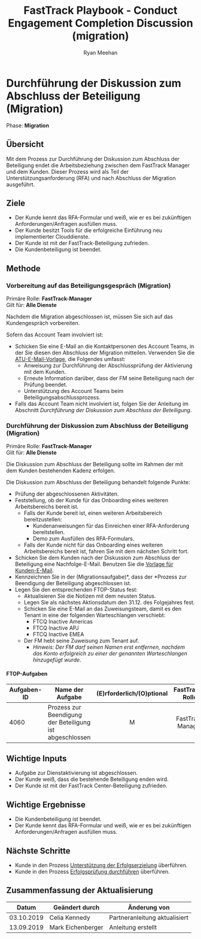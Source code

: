 ﻿---  
# required metadata  
title: FastTrack Playbook - Conduct Engagement Completion Discussion (migration)  
description: FastTrack Playbook - Conduct Engagement Completion Discussion (migration)  
author: Ryan Meehan
ms.author: v-cekenn
manager: pagrim
ms.date: 10/03/2019  
ms.topic: partner-playbook  
ms.prod: non-product-specific  
ms.custom: partner-playbook  
ft.audience: partner
ft.owner: pagrim
---  

# Durchführung der Diskussion zum Abschluss der Beteiligung (Migration)

Phase: **Migration**  

## Übersicht

Mit dem Prozess zur Durchführung der Diskussion zum Abschluss der Beteiligung endet die Arbeitsbeziehung zwischen dem FastTrack Manager und dem Kunden. Dieser Prozess wird als Teil der Unterstützungsanforderung (RFA) und nach Abschluss der Migration ausgeführt.​  

## Ziele

  - Der Kunde kennt das RFA-Formular und weiß, wie er es bei zukünftigen Anforderungen/Anfragen ausfüllen muss.  
  - Der Kunde besitzt Tools für die erfolgreiche Einführung neu implementierter Clouddienste.  
  - Der Kunde ist mit der FastTrack-Beteiligung zufrieden.  
  - Die Kundenbeteiligung ist beendet.  

## Methode

### Vorbereitung auf das Beteiligungsgespräch (Migration)

Primäre Rolle: **FastTrack-Manager**  
Gilt für: **Alle Dienste**

Nachdem die Migration abgeschlossen ist, müssen Sie sich auf das
Kundengespräch vorbereiten.

Sofern das Account Team involviert ist:

  - Schicken Sie eine E-Mail an die Kontaktpersonen des Account Teams, in der Sie diesen den Abschluss der Migration mitteilen. Verwenden Sie die [ATU-E-Mail-Vorlage](https://ftdocs-bcm.azureedge.net/public/account-team-email-template-v1.docx), die Folgendes umfasst:
    - Anweisung zur Durchführung der Abschlussprüfung der Aktivierung mit dem Kunden.
    - Erneute Information darüber, dass der FM seine Beteiligung nach der Prüfung beendet.
    - ​Unterstützung des Account Teams beim Beteiligungsabschlussprozess.
  - Falls das Account Team nicht involviert ist, folgen Sie der Anleitung im Abschnitt *Durchführung der Diskussion zum Abschluss der Beteiligung*.  

### Durchführung der Diskussion zum Abschluss der Beteiligung (Migration)

Primäre Rolle: **FastTrack-Manager**  
Gilt für: **Alle Dienste**

Die Diskussion zum Abschluss der Beteiligung sollte im Rahmen der mit dem Kunden bestehenden Kadenz erfolgen.

Die Diskussion zum Abschluss der Beteiligung behandelt folgende Punkte:  

  - Prüfung der abgeschlossenen Aktivitäten.
  - Feststellung, ob der Kunde für das Onboarding eines weiteren Arbeitsbereichs bereit ist.  
    - Falls der Kunde bereit ist, einen weiteren Arbeitsbereich bereitzustellen:  
      - Kundenanweisungen für das Einreichen einer RFA-Anforderung bereitstellen.  
      - Demo zum Ausfüllen des RFA-Formulars.  
    - Falls der Kunde nicht für das Onboarding eines weiteren Arbeitsbereichs bereit ist, fahren Sie mit dem nächsten Schritt fort.  
  - Schicken Sie dem Kunden nach der Diskussion zum Abschluss der Beteiligung eine Nachfolge-E-Mail. Benutzen Sie die [Vorlage für Kunden-E-Mail​](https://ftdocs-bcm.azureedge.net/public/en-us-rfa-customer-email-template-v1.docx).  
  - Kennzeichnen Sie in der (Migrationsaufgabe)*, dass der *Prozess zur Beendigung der Beteiligung abgeschlossen ist.  
  - Legen Sie den entsprechenden FTOP-Status fest:  
    - Aktualisieren Sie die Notizen mit dem neusten Status.  
    - Legen Sie als nächstes Aktionsdatum den 31.12. des Folgejahres fest.  
    - Schicken Sie eine E-Mail an das Zuweisungsteam, damit es den Tenant in eine der folgenden Warteschlangen verschiebt:
      - FTCQ Inactive Americas  
      - FTCQ Inactive APJ  
      - FTCQ Inactive EMEA  
    - Der FM hebt seine Zuweisung zum Tenant auf.  
      - *Hinweis: Der FM darf seinen Namen erst entfernen, nachdem das Konto erfolgreich zu einer der genannten Warteschlangen hinzugefügt wurde*.  

#### FTOP-Aufgaben

| Aufgaben-ID | Name der Aufgabe                         | (E)rforderlich/(O)ptional |  FastTrack-Rolle   | Dienste     |
| ------- | --------------------------------- | :----------------------: | :---------------: | ------------ |
| 4060    | Prozess zur Beendigung der Beteiligung ist abgeschlossen |            M             | FastTrack Manager | Alle Dienste |

## Wichtige Inputs

  - Aufgabe zur Dienstaktivierung ist abgeschlossen.  
  - Der Kunde weiß, dass die bestehende Beteiligung enden wird.  
  - Der Kunde ist mit der FastTrack Center-Beteiligung zufrieden.​  

## Wichtige Ergebnisse

  - Die Kundenbeteiligung ist beendet.  
  - Der Kunde kennt das RFA-Formular und weiß, wie er es bei zukünftigen Anforderungen/Anfragen ausfüllen muss.  

## Nächste Schritte

  - Kunde in den Prozess [Unterstützung der Erfolgserzielung​](success-support-success-execution-partner-en.md) überführen.
  - Kunde in den Prozess [Erfolgsprüfung durchführen​](success-conduct-success-review-de.md) überführen.  

## Zusammenfassung der Aktualisierung

| Datum      | Geändert durch | Änderung von     |
| --------- | ----------- | ---------------- |
| 03.10.2019 | Celia Kennedy| Partneranleitung aktualisiert |
| 13.09.2019 | Mark Eichenberger | Anleitung erstellt |

